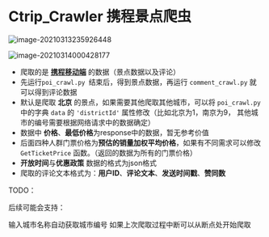# Ctrip_Crawler 携程景点爬虫



![image-20210313235926448](https://irimskyblog.oss-cn-beijing.aliyuncs.com/content/20210313235929.png)



![image-20210314000428177](https://irimskyblog.oss-cn-beijing.aliyuncs.com/content/20210314000432.png)



- 爬取的是 [**携程移动端**](https://m.ctrip.com/webapp/you/gspoi/sight/1.html?seo=1) 的数据（景点数据以及评论）
- 先运行`poi_crawl.py `结束后，得到景点数据，再运行 `comment_crawl.py` 就可以得到评论数据
- 默认是爬取 **北京** 的景点，如果需要其他爬取其他城市，可以将 `poi_crawl.py` 中的字典 `data` 的 `'districtId'` 属性修改（比如北京为1，南京为9， 其他城市的编号需要根据网络请求中的数据确定）
- 数据中 **价格**、**最低价格**为response中的数据，暂无参考价值
- 后面四种人群门票价格为**预估的销量加权平均价格**，如果有不同需求可以修改 `GetTicketPrice` 函数。（返回的数据为所有的门票价格）
- **开放时间**与**优惠政策** 数据的格式为json格式
- 爬取的评论文本格式为：**用户ID**、**评论文本**、**发送时间戳**、**赞同数**

TODO： 

后续可能会支持：

输入城市名称自动获取城市编号
如果上次爬取过程中断可以从断点处开始爬取